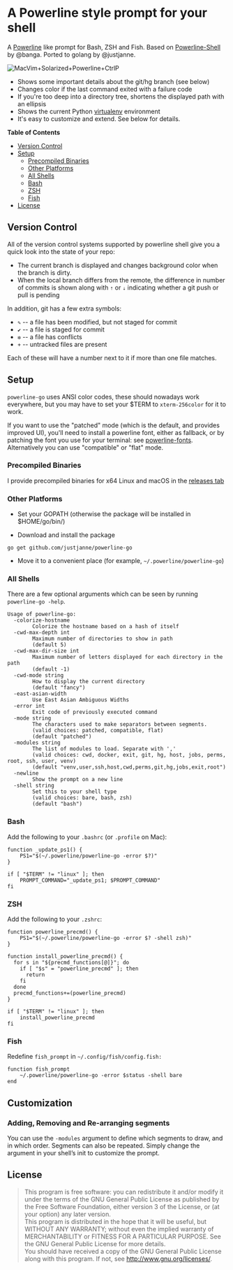 # A Powerline style prompt for your shell

A [Powerline](https://github.com/Lokaltog/vim-powerline) like prompt for Bash,
ZSH and Fish. Based on [Powerline-Shell](https://github.com/banga/powerline-shell) by @banga.
Ported to golang by @justjanne.

![MacVim+Solarized+Powerline+CtrlP](https://raw.github.com/banga/powerline-shell/master/bash-powerline-screenshot.png)

- Shows some important details about the git/hg branch (see below)
- Changes color if the last command exited with a failure code
- If you're too deep into a directory tree, shortens the displayed path with an ellipsis
- Shows the current Python [virtualenv](http://www.virtualenv.org/) environment
- It's easy to customize and extend. See below for details.

**Table of Contents** 

- [Version Control](#version-control)
- [Setup](#setup)
  - [Precompiled Binaries](#precompiled-binaries)
  - [Other Platforms](#other-platforms)
  - [All Shells](#all-shells)
  - [Bash](#bash)
  - [ZSH](#zsh)
  - [Fish](#fish)
- [License](#license)

## Version Control

All of the version control systems supported by powerline shell give you a
quick look into the state of your repo:

- The current branch is displayed and changes background color when the
  branch is dirty.
- When the local branch differs from the remote, the difference in number
  of commits is shown along with `⇡` or `⇣` indicating whether a git push
  or pull is pending

In addition, git has a few extra symbols:

- `✎` -- a file has been modified, but not staged for commit
- `✔` -- a file is staged for commit
- `✼` -- a file has conflicts
- `+` -- untracked files are present

Each of these will have a number next to it if more than one file matches.

## Setup

`powerline-go` uses ANSI color codes, these should nowadays work everywhere,
but you may have to set your $TERM to `xterm-256color` for it to work.

If you want to use the "patched" mode (which is the default, and provides
improved UI), you'll need to install a powerline font, either as fallback,
or by patching the font you use for your terminal: see
[powerline-fonts](https://github.com/Lokaltog/powerline-fonts).  
Alternatively you can use "compatible" or "flat" mode.

### Precompiled Binaries

I provide precompiled binaries for x64 Linux and macOS in the
[releases tab](https://github.com/justjanne/powerline-go/releases)

### Other Platforms

- Set your GOPATH (otherwise the package will be installed in $HOME/go/bin/)

- Download and install the package

```
go get github.com/justjanne/powerline-go
```

- Move it to a convenient place (for example, `~/.powerline/powerline-go`)

### All Shells

There are a few optional arguments which can be seen by running
`powerline-go -help`.

```
Usage of powerline-go:
  -colorize-hostname
        Colorize the hostname based on a hash of itself
  -cwd-max-depth int
        Maximum number of directories to show in path
        (default 5)
  -cwd-max-dir-size int
        Maximum number of letters displayed for each directory in the path
        (default -1)
  -cwd-mode string
        How to display the current directory
        (default "fancy")
  -east-asian-width
        Use East Asian Ambiguous Widths
  -error int
        Exit code of previously executed command
  -mode string
        The characters used to make separators between segments.
        (valid choices: patched, compatible, flat)
        (default "patched")
  -modules string
        The list of modules to load. Separate with ','
        (valid choices: cwd, docker, exit, git, hg, host, jobs, perms, root, ssh, user, venv)
        (default "venv,user,ssh,host,cwd,perms,git,hg,jobs,exit,root")
  -newline
        Show the prompt on a new line
  -shell string
        Set this to your shell type
        (valid choices: bare, bash, zsh)
        (default "bash")
```

### Bash

Add the following to your `.bashrc` (or `.profile` on Mac):

```
function _update_ps1() {
    PS1="$(~/.powerline/powerline-go -error $?)"
}

if [ "$TERM" != "linux" ]; then
    PROMPT_COMMAND="_update_ps1; $PROMPT_COMMAND"
fi
```

### ZSH

Add the following to your `.zshrc`:

```
function powerline_precmd() {
    PS1="$(~/.powerline/powerline-go -error $? -shell zsh)"
}

function install_powerline_precmd() {
  for s in "${precmd_functions[@]}"; do
    if [ "$s" = "powerline_precmd" ]; then
      return
    fi
  done
  precmd_functions+=(powerline_precmd)
}

if [ "$TERM" != "linux" ]; then
    install_powerline_precmd
fi
```

### Fish

Redefine `fish_prompt` in `~/.config/fish/config.fish:`

```
function fish_prompt
    ~/.powerline/powerline-go -error $status -shell bare
end
```

## Customization

### Adding, Removing and Re-arranging segments

You can use the `-modules` argument to define which segments to draw, and in
which order. Segments can also be repeated. Simply change the argument in your
shell’s init to customize the prompt.


## License

> This program is free software: you can redistribute it and/or modify it under the terms of the GNU General Public License as published by the Free Software Foundation, either version 3 of the License, or (at your option) any later version.  
> This program is distributed in the hope that it will be useful, but WITHOUT ANY WARRANTY; without even the implied warranty of MERCHANTABILITY or FITNESS FOR A PARTICULAR PURPOSE. See the GNU General Public License for more details.  
> You should have received a copy of the GNU General Public License along with this program. If not, see <http://www.gnu.org/licenses/>.  
